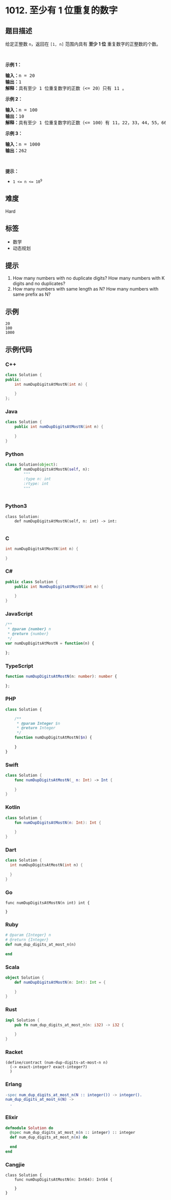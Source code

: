 # 1012. 至少有 1 位重复的数字

## 题目描述

<p>给定正整数&nbsp;<code>n</code>，返回在<em>&nbsp;</em><code>[1, n]</code><em>&nbsp;</em>范围内具有 <strong>至少 1 位</strong> 重复数字的正整数的个数。</p>

<p>&nbsp;</p>

<p><strong>示例 1：</strong></p>

<pre>
<strong>输入：</strong>n = 20
<strong>输出：</strong>1
<strong>解释：</strong>具有至少 1 位重复数字的正数（&lt;= 20）只有 11 。
</pre>

<p><strong>示例 2：</strong></p>

<pre>
<strong>输入：</strong>n = 100
<strong>输出：</strong>10
<strong>解释：</strong>具有至少 1 位重复数字的正数（&lt;= 100）有 11，22，33，44，55，66，77，88，99 和 100 。
</pre>

<p><strong>示例 3：</strong></p>

<pre>
<strong>输入：</strong>n = 1000
<strong>输出：</strong>262
</pre>

<p>&nbsp;</p>

<p><strong>提示：</strong></p>

<ul>
	<li><code>1 &lt;= n &lt;= 10<sup>9</sup></code></li>
</ul>


## 难度

Hard

## 标签

- 数学
- 动态规划

## 提示

1. How many numbers with no duplicate digits?  How many numbers with K digits and no duplicates?
2. How many numbers with same length as N?  How many numbers with same prefix as N?

## 示例

```
20
100
1000
```

## 示例代码

### C++

```cpp
class Solution {
public:
    int numDupDigitsAtMostN(int n) {
        
    }
};
```

### Java

```java
class Solution {
    public int numDupDigitsAtMostN(int n) {
        
    }
}
```

### Python

```python
class Solution(object):
    def numDupDigitsAtMostN(self, n):
        """
        :type n: int
        :rtype: int
        """
        
```

### Python3

```python3
class Solution:
    def numDupDigitsAtMostN(self, n: int) -> int:
        
```

### C

```c
int numDupDigitsAtMostN(int n) {
    
}
```

### C#

```csharp
public class Solution {
    public int NumDupDigitsAtMostN(int n) {
        
    }
}
```

### JavaScript

```javascript
/**
 * @param {number} n
 * @return {number}
 */
var numDupDigitsAtMostN = function(n) {
    
};
```

### TypeScript

```typescript
function numDupDigitsAtMostN(n: number): number {
    
};
```

### PHP

```php
class Solution {

    /**
     * @param Integer $n
     * @return Integer
     */
    function numDupDigitsAtMostN($n) {
        
    }
}
```

### Swift

```swift
class Solution {
    func numDupDigitsAtMostN(_ n: Int) -> Int {
        
    }
}
```

### Kotlin

```kotlin
class Solution {
    fun numDupDigitsAtMostN(n: Int): Int {
        
    }
}
```

### Dart

```dart
class Solution {
  int numDupDigitsAtMostN(int n) {
    
  }
}
```

### Go

```golang
func numDupDigitsAtMostN(n int) int {
    
}
```

### Ruby

```ruby
# @param {Integer} n
# @return {Integer}
def num_dup_digits_at_most_n(n)
    
end
```

### Scala

```scala
object Solution {
    def numDupDigitsAtMostN(n: Int): Int = {
        
    }
}
```

### Rust

```rust
impl Solution {
    pub fn num_dup_digits_at_most_n(n: i32) -> i32 {
        
    }
}
```

### Racket

```racket
(define/contract (num-dup-digits-at-most-n n)
  (-> exact-integer? exact-integer?)
  )
```

### Erlang

```erlang
-spec num_dup_digits_at_most_n(N :: integer()) -> integer().
num_dup_digits_at_most_n(N) ->
  .
```

### Elixir

```elixir
defmodule Solution do
  @spec num_dup_digits_at_most_n(n :: integer) :: integer
  def num_dup_digits_at_most_n(n) do
    
  end
end
```

### Cangjie

```cangjie
class Solution {
    func numDupDigitsAtMostN(n: Int64): Int64 {

    }
}
```

